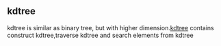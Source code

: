 ## kdtree
kdtree is similar as binary tree, but with higher dimension.[kdtree](kdtree.cpp) contains construct kdtree,traverse kdtree and search elements from kdtree